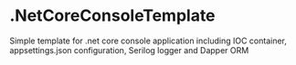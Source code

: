 # .NetCoreConsoleTemplate
Simple template for .net core console application including IOC container, appsettings.json configuration, Serilog logger and Dapper ORM
